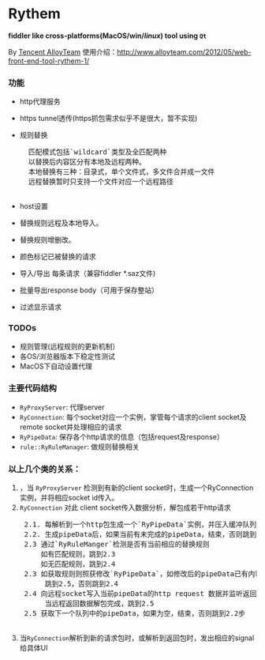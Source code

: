 # Rythem 

 <strong>fiddler like cross-platforms(MacOS/win/*linux*) tool using `Qt`</strong>
 
By [Tencent AlloyTeam](http://www.AlloyTeam.com/)
使用介绍：http://www.alloyteam.com/2012/05/web-front-end-tool-rythem-1/

### 功能
 
* http代理服务 
* https tunnel透传(https抓包需求似乎不是很大，暂不实现)
* 规则替换

    <pre>
    匹配模式包括`wildcard`类型及全匹配两种
    以替换后内容区分有本地及远程两种。
    本地替换有三种：目录式，单个文件式，多文件合并成一文件
    远程替换暂时只支持一个文件对应一个远程路径
    </pre>

* host设置
* 替换规则远程及本地导入。
* 替换规则增删改。
* 颜色标记已被替换的请求
* 导入/导出 每条请求（兼容fiddler *.saz文件)
* 批量导出response body（可用于保存整站）
* 过滤显示请求

### TODOs

* 规则管理(远程规则的更新机制）
* 各OS/浏览器版本下稳定性测试
* MacOS下自动设置代理


### 主要代码结构

* `RyProxyServer`: 代理server
* `RyConnection`: 每个socket对应一个实例，掌管每个请求的client socket及remote socket并处理相应的请求
* `RyPipeData`: 保存各个http请求的信息（包括request及response）
* `rule::RyRuleManager`: 做规则替换相关

### 以上几个类的关系：

1. ，当 `RyProxyServer` 检测到有新的client socket时，生成一个RyConnection实例，并将相应socket id传入。
2. `RyConnection` 对此 client socket传入数据分析，解包成若干http请求
    <pre>
    2.1. 每解析到一个http包生成一个`RyPipeData`实例，并压入缓冲队列pipeList 
    2.2. 生成pipeData后，如果当前有未完成的pipeData，结束，否则跳到2.3
    2.3 通过`RyRuleManger`检测是否有当前相应的替换规则
        如有匹配规则，跳到2.3
        如无匹配规则，跳到2.4
    2.3 如获取规则则照获修改`RyPipeData`，如修改后的pipeData已有内容（内容替换类规则）
         跳到2.5，否则跳到2.4
    2.4 向远程socket写入当前pipeData的http request 数据并监听返回
         当远程返回数据解包完成，跳到2.5
    2.5 获取下一个队列中的pipeData，如果为空，结束，否则跳到2.2步
    </pre>
3. 当`RyConnection`解析到新的请求包时，或解析到返回包时，发出相应的signal给具体UI